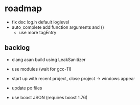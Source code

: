 # roadmap
- fix doc log.h default loglevel
- auto_complete add function arguments and ()
  - use more tagEntry

## backlog
- clang asan build using LeakSanitizer

- use modules (wait for gcc-11)
- start up with recent project, close project
  -> windows appear
- update po files
- use boost JSON (requires boost 1.76)
